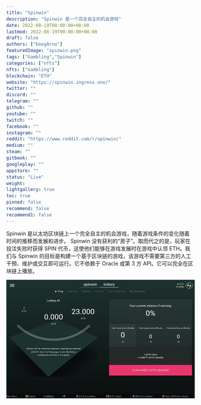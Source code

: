 ```yaml
---
title: "Spinwin"
description: "Spinwin 是一个完全自主的机会游戏"
date: 2022-08-19T00:00:00+08:00
lastmod: 2022-08-19T00:00:00+08:00
draft: false
authors: ["boogArno"]
featuredImage: "spinwin.png"
tags: ["Gambling","Spinwin"]
categories: ["nfts"]
nfts: ["Gambling"]
blockchain: "ETH"
website: "https://spinwin.ingress.one/"
twitter: ""
discord: ""
telegram: ""
github: ""
youtube: ""
twitch: ""
facebook: ""
instagram: ""
reddit: "https://www.reddit.com/r/spinwin/"
medium: ""
steam: ""
gitbook: ""
googleplay: ""
appstore: ""
status: "Live"
weight: 
lightgallery: true
toc: true
pinned: false
recommend: false
recommend1: false
---
```

Spinwin 是以太坊区块链上一个完全自主的机会游戏，随着游戏条件的变化随着时间的推移而发展和进步。 Spinwin 没有获利的“房子”。取而代之的是，玩家在投注失败时获得 SPIN 代币，这使他们能够在游戏发展时在游戏中认领 ETH。我们与 Spinwin 的目标是构建一个基于区块链的游戏，该游戏不需要第三方的人工干预、维护或交互即可运行。它不依赖于 Oracle 或第 3 方 API。它可以完全在区块链上播放。

![spinwin-dapp-gambling-eth-image2_fd3dfeb0f069966200609c7cd6a1e40e](spinwin-dapp-gambling-eth-image2_fd3dfeb0f069966200609c7cd6a1e40e.png)